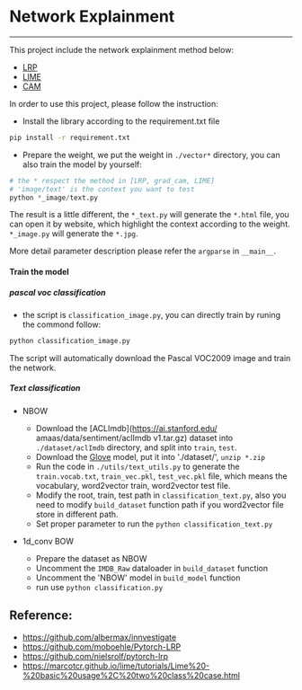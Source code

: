 # Network Explainment
---

This project include the network explainment method below:

- [LRP](https://arxiv.org/abs/1903.07317)
- [LIME](https://arxiv.org/abs/1602.04938)
- [CAM](http://arxiv.org/pdf/1512.04150.pdf)


In order to use this project, please follow the instruction:

- Install the library according to the requirement.txt file

```sh
pip install -r requirement.txt
```

- Prepare the weight, we put the weight in `./vector*` directory, you can also train the model by yourself:

```python
# the * respect the method in [LRP, grad_cam, LIME]
# 'image/text' is the context you want to test
python *_image/text.py 
```
The result is a little different, the `*_text.py` will generate the `*.html` file, you can open it by website, which highlight the context according to the weight. `*_image.py` will generate the `*.jpg`.

More detail parameter description please refer the `argparse` in `__main__`.


#### Train the model
##### pascal voc classification
- the script is `classification_image.py`, you can directly train by runing the commond follow:
```sh
python classification_image.py
```
The script will automatically download the Pascal VOC2009 image and train the network.

##### Text classification
- NBOW
	- Download the [ACLImdb](https://ai.stanford.edu/ amaas/data/sentiment/aclImdb v1.tar.gz) dataset into `./dataset/aclImdb` directory, and split into `train`, `test`.
	- Download the [Glove](http://nlp.stanford.edu/data/glove.840B.300d.zip) model, put it into './dataset/', `unzip *.zip`
	- Run the code in `./utils/text_utils.py` to generate the `train.vocab.txt`, `train_vec.pkl`, `test_vec.pkl` file, which means the vocabulary, word2vector train, word2vector test file.
	- Modify the root, train, test path in `classification_text.py`, also you need to modify `build_dataset` function path if you word2vector file store in different path.
	- Set proper parameter to run the `python classification_text.py`

- 1d_conv BOW
	- Prepare the dataset as NBOW
	- Uncomment the `IMDB_Raw` dataloader in `build_dataset` function
	- Uncomment the 'NBOW' model in `build_model` function
	- run use `python classification.py`

 
## Reference:
- https://github.com/albermax/innvestigate
- https://github.com/moboehle/Pytorch-LRP
- https://github.com/nielsrolf/pytorch-lrp
- https://marcotcr.github.io/lime/tutorials/Lime%20-%20basic%20usage%2C%20two%20class%20case.html



